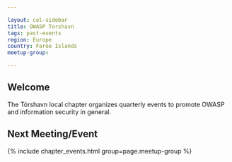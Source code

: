 ```yaml
---

layout: col-sidebar
title: OWASP Torshavn
tags: past-events
region: Europe
country: Faroe Islands
meetup-group:

---
```


## Welcome
The Tórshavn local chapter organizes quarterly events to promote OWASP and information security in general.

<!--
## Participation
The Open Worldwide Application Security Project (OWASP) is a nonprofit foundation that works to improve the security of software. All of our projects, tools, documents, forums, and chapters are free and open to anyone interested in improving application security. 

Chapters are led by local leaders in accordance with the [Chapters Policy](/www-policy/operational/chapters). Financial contributions should only be made online using the authorized online donation button. 

Everyone is welcome and encouraged to participate in our [Projects](/projects/), [Local Chapters](/chapters/), [Events](/events/), [Online Groups](https://groups.google.com/a/owasp.com/){:target='_blank'}, and [Community Slack Channel](https://owasp.slack.com/){:target='_blank'}. We especially encourage diversity in all our initiatives. OWASP is a fantastic place to learn about application security, to network, and even to build your reputation as an expert. We also encourage you to be [become a member](/membership/) or consider a [donation](/donate/) to support our ongoing work.
-->

Next Meeting/Event <!-- You should keep this section as it will populate your meetup events -->
---------------------
{% include chapter_events.html group=page.meetup-group %}
